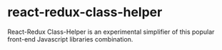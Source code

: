 # react-redux-class-helper
React-Redux Class-Helper is an experimental simplifier of this popular front-end Javascript libraries combination.

